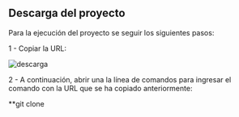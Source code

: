 
## Descarga del proyecto

Para la ejecución del proyecto se seguir los siguientes pasos: 

1 - Copiar la URL:

![descarga](https://user-images.githubusercontent.com/58127103/188290983-285b5dd1-72da-429f-b1e7-60a260ec5d3f.png)

2 - A continuación, abrir una la línea de comandos para ingresar el comando con la URL que se ha copiado anteriormente:

**git clone <url> 

